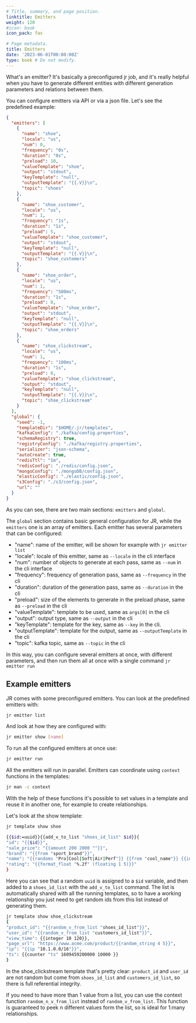 ```yaml
---
# Title, summary, and page position.
linktitle: Emitters
weight: 120
#icon: book
icon_pack: fas

# Page metadata.
title: Emitters
date: '2023-06-01T00:00:00Z'
type: book # Do not modify.
---
```


What's an emitter? It's basically a preconfigured jr job, and it's really helpful when you have to generate different entities with different generation parameters and relations between them.

You can configure emitters via API or via a json file. Let's see the predefined example:

```json
{
  "emitters": [
    {
      "name": "shoe",
      "locale": "us",
      "num": 0,
      "frequency": "0s",
      "duration": "0s",
      "preload": 10,
      "valueTemplate": "shoe",
      "output": "stdout",
      "keyTemplate": "null",
      "outputTemplate": "{{.V}}\n",
      "topic": "shoes"
    },
    {
      "name": "shoe_customer",
      "locale": "us",
      "num": 1,
      "frequency": "1s",
      "duration": "1s",
      "preload": 5,
      "valueTemplate": "shoe_customer",
      "output": "stdout",
      "keyTemplate": "null",
      "outputTemplate": "{{.V}}\n",
      "topic": "shoe_customers"
    },
    {
      "name": "shoe_order",
      "locale": "us",
      "num": 1,
      "frequency": "500ms",
      "duration": "1s",
      "preload": 0,
      "valueTemplate": "shoe_order",
      "output": "stdout",
      "keyTemplate": "null",
      "outputTemplate": "{{.V}}\n",
      "topic": "shoe_orders"
    },
    {
      "name": "shoe_clickstream",
      "locale": "us",
      "num": 1,
      "frequency": "100ms",
      "duration": "1s",
      "preload": 0,
      "valueTemplate": "shoe_clickstream",
      "output": "stdout",
      "keyTemplate": "null",
      "outputTemplate": "{{.V}}\n",
      "topic": "shoe_clickstream"
    }
  ],
  "global": {
    "seed": -1,
    "templateDir": "$HOME/.jr/templates",
    "kafkaConfig": "./kafka/config.properties",
    "schemaRegistry": true,
    "registryConfig": "./kafka/registry.properties",
    "serializer": "json-schema",
    "autoCreate": true,
    "redisTtl": "1m",
    "redisConfig": "./redis/config.json",
    "mongoConfig": "./mongoDB/config.json",
    "elasticConfig": "./elastic/config.json",
    "s3Config": "./s3/config.json",
    "url": ""
  }
}
```

As you can see, there are two main sections: `emitters` and `global`.

The `global` section contains basic general configuration for JR, while the `emitters` one is an array of emitters.
Each emitter has several parameters that can be configured:

- "name":  name of the emitter, will be shown for example with `jr emitter list`
- "locale": locale of this emitter, same as `--locale` in the cli interface
- "num":  number of objects to generate at each pass, same as `--num` in the cli interface
- "frequency": frequency of generation pass, same as `--frequency` in the cli
- "duration":  duration of the generation pass, same as `--duration` in the cli 
- "preload": size of the elements to generate in the preload phase, same as `--preload` in the cli
- "valueTemplate": template to be used, same as `args[0]` in the cli
- "output": output type, same as `--output` in the cli
- "keyTemplate": template for the key, same as `--key` in the cli.
- "outputTemplate": template for the output, same as `--outputTemplate` in the cli
- "topic": kafka topic, same as `--topic` in the cli

In this way, you can configure several emitters at once, with different parameters, and then run them all at once with a single command `jr emitter run`

## Example emitters

JR comes with some preconfigured emitters. You can look at the predefined emitters with:

```bash
jr emitter list
```

And look at how they are configured with:

```bash
jr emitter show [name]
```

To run all the configured emitters at once use:

```bash
jr emitter run
```

All the emitters will run in parallel. Emitters can coordinate using `context` functions in the templates:

```bash
jr man -c context
```

With the help of these functions it's possible to set values in a template and reuse it in another one, for example to create relationships.

Let's look at the show template:

```bash
jr template show shoe

{{$id:=uuid}}{{add_v_to_list "shoes_id_list" $id}}{
"id": "{{$id}}",
"sale_price": "{{amount 200 2000 ""}}",
"brand": "{{from "sport_brand"}}",
"name": "{{randoms "Pro|Cool|Soft|Air|Perf"}} {{from "cool_name"}} {{integer 1 20}}",
"rating": "{{format_float "%.2f" (floating 1 5)}}"
}
```

Here you can see that a random `uuid` is assigned to a `$id` variable, and then added to a `shoes_id_list` with the `add_v_to_list` command.
The list is automatically shared with all the running templates, so to have a working relationship you just need to get random ids from this list instead of generating them.

```bash
jr template show shoe_clickstream
{
"product_id": "{{random_v_from_list "shoes_id_list"}}",
"user_id": "{{random_v_from_list "customers_id_list"}}",
"view_time": {{integer 10 120}},
"page_url": "https://www.acme.com/product/{{random_string 4 5}}",
"ip": "{{ip "10.1.0.0/16"}}",
"ts": {{counter "ts" 1609459200000 10000 }}
}
```

In the shoe_clickstream template that's pretty clear: `product_id` and `user_id` are not random but come from `shoes_id_list` and `customers_id_list`, so there is full referential integrity.

If you need to have more than 1 value from a list, you can use the context function `random_n_v_from_list` instead of `random_v_from_list`. This function is guaranteed to peek n different values form the list, so is ideal for 1:many relationships.
